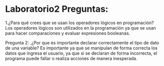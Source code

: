 # Laboratorio2 Preguntas:

1.¿Para qué crees que se usan los operadores lógicos en programación?
Los operadores lógicos son utilizados en la programación ya que se usan para hacer comparaciones y evaluar expresiones booleanas.

Pregunta 2:
.¿Por que es importante declarar correctamente el tipo de dato de una variable?
Es importante ya que se manipulan de forma correcta los datos que ingresa el usuario, ya que si se declaran de forma incorrecta, el programa puede fallar o realiza acciones de manera inesperada.